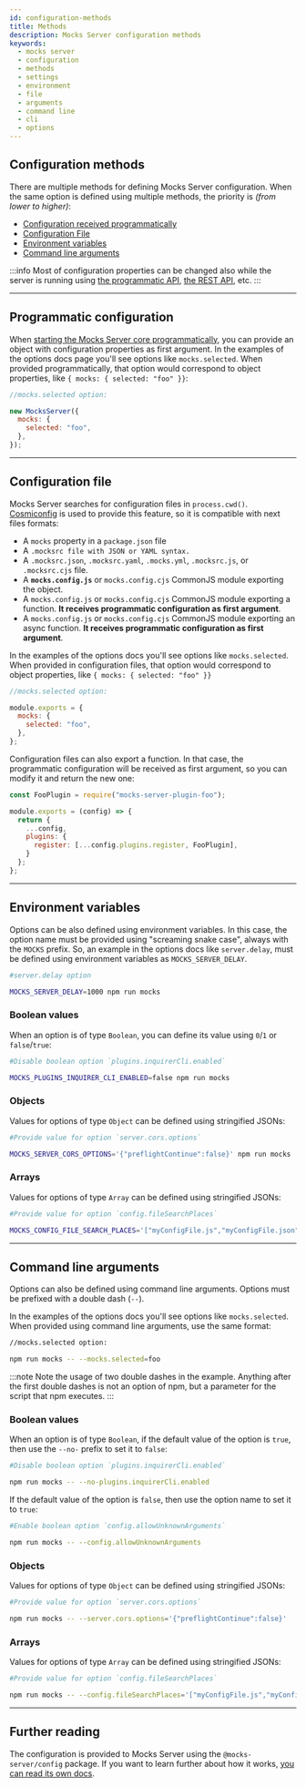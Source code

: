 ```yaml
---
id: configuration-methods
title: Methods
description: Mocks Server configuration methods
keywords:
  - mocks server
  - configuration
  - methods
  - settings
  - environment
  - file
  - arguments
  - command line
  - cli
  - options
---
```


## Configuration methods

There are multiple methods for defining Mocks Server configuration. When the same option is defined using multiple methods, the priority is _(from lower to higher)_:

* [Configuration received programmatically](#programmatic-configuration)
* [Configuration File](#configuration-file)
* [Environment variables](#environment-variables)
* [Command line arguments](#command-line-arguments)

:::info
Most of configuration properties can be changed also while the server is running using [the programmatic API](api-mocks-server-api.md), [the REST API](plugins-admin-api.md), etc.
:::

---

## Programmatic configuration

When [starting the Mocks Server core programmatically](api-programmatic-usage.md), you can provide an object with configuration properties as first argument. In the examples of the options docs page you'll see options like `mocks.selected`. When provided programmatically, that option would correspond to object properties, like `{ mocks: { selected: "foo" }}`:

```js
//mocks.selected option:

new MocksServer({
  mocks: {
    selected: "foo",
  },
});
```

---

## Configuration file

Mocks Server searches for configuration files in `process.cwd()`. [Cosmiconfig](https://github.com/davidtheclark/cosmiconfig) is used to provide this feature, so it is compatible with next files formats:
  * A `mocks` property in a `package.json` file
  * A `.mocksrc file with JSON or YAML syntax.`
  * A `.mocksrc.json`, `.mocksrc.yaml`, `.mocks.yml`, `.mocksrc.js`, or `.mocksrc.cjs` file.
  * A __`mocks.config.js`__ or `mocks.config.cjs` CommonJS module exporting the object.
  * A `mocks.config.js` or `mocks.config.cjs` CommonJS module exporting a function. __It receives programmatic configuration as first argument__.
  * A `mocks.config.js` or `mocks.config.cjs` CommonJS module exporting an async function. __It receives programmatic configuration as first argument__.

In the examples of the options docs you'll see options like `mocks.selected`. When provided in configuration files, that option would correspond to object properties, like `{ mocks: { selected: "foo" }}`

```js
//mocks.selected option:

module.exports = {
  mocks: {
    selected: "foo",
  },
};
```

Configuration files can also export a function. In that case, the programmatic configuration will be received as first argument, so you can modify it and return the new one:

```js
const FooPlugin = require("mocks-server-plugin-foo");

module.exports = (config) => {
  return {
    ...config,
    plugins: {
      register: [...config.plugins.register, FooPlugin],
    }
  };
};
```

---

## Environment variables

Options can be also defined using environment variables. In this case, the option name must be provided using "screaming snake case", always with the `MOCKS` prefix. So, an example in the options docs like `server.delay`, must be defined using environment variables as `MOCKS_SERVER_DELAY`.

```sh
#server.delay option

MOCKS_SERVER_DELAY=1000 npm run mocks
```

### Boolean values

When an option is of type `Boolean`, you can define its value using `0`/`1` or `false`/`true`:

```sh
#Disable boolean option `plugins.inquirerCli.enabled`

MOCKS_PLUGINS_INQUIRER_CLI_ENABLED=false npm run mocks
```

### Objects

Values for options of type `Object` can be defined using stringified JSONs: 

```sh
#Provide value for option `server.cors.options`

MOCKS_SERVER_CORS_OPTIONS='{"preflightContinue":false}' npm run mocks
```

### Arrays

Values for options of type `Array` can be defined using stringified JSONs: 

```sh
#Provide value for option `config.fileSearchPlaces`

MOCKS_CONFIG_FILE_SEARCH_PLACES='["myConfigFile.js","myConfigFile.json"]' npm run mocks
```

---

## Command line arguments

Options can also be defined using command line arguments. Options must be prefixed with a double dash (`--`).

In the examples of the options docs you'll see options like `mocks.selected`. When provided using command line arguments, use the same format:

```sh
//mocks.selected option:

npm run mocks -- --mocks.selected=foo
```

:::note
Note the usage of two double dashes in the example. Anything after the first double dashes is not an option of npm, but a parameter for the script that npm executes.
:::

### Boolean values

When an option is of type `Boolean`, if the default value of the option is `true`, then use the `--no-` prefix to set it to `false`:

```sh
#Disable boolean option `plugins.inquirerCli.enabled`

npm run mocks -- --no-plugins.inquirerCli.enabled
```

If the default value of the option is `false`, then use the option name to set it to `true`:

```sh
#Enable boolean option `config.allowUnknownArguments`

npm run mocks -- --config.allowUnknownArguments
```

### Objects

Values for options of type `Object` can be defined using stringified JSONs: 

```sh
#Provide value for option `server.cors.options`

npm run mocks -- --server.cors.options='{"preflightContinue":false}'
```

### Arrays

Values for options of type `Array` can be defined using stringified JSONs: 

```sh
#Provide value for option `config.fileSearchPlaces`

npm run mocks -- --config.fileSearchPlaces='["myConfigFile.js","myConfigFile.json"]'
```

---

## Further reading

The configuration is provided to Mocks Server using the `@mocks-server/config` package. If you want to learn further about how it works, [you can read its own docs](https://github.com/mocks-server/main/tree/master/packages/config/README.md).
